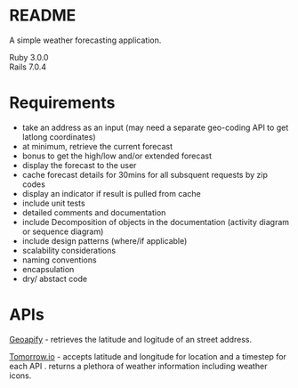# README

A simple weather forecasting application. 

Ruby 3.0.0<br>
Rails 7.0.4

# Requirements

- take an address as an input (may need a separate geo-coding API to get latlong coordinates)
- at minimum, retrieve the current forecast
- bonus to get the high/low and/or extended forecast
- display the forecast to the user
- cache forecast details for 30mins for all subsquent requests by zip codes
- display an indicator if result is pulled from cache
- include unit tests
- detailed comments and documentation
- include Decomposition of objects in the documentation (activity diagram or sequence diagram)
- include design patterns (where/if applicable)
- scalability considerations
- naming conventions
- encapsulation
- dry/ abstact code

# APIs

[Geoapify](https://apidocs.geoapify.com/) - retrieves the latitude and logitude of an street address.

[Tomorrow.io](https://www.weather.gov/documentation/services-web-api) - accepts latitude and longitude for location and a timestep for each API . returns a plethora of weather information including weather icons.
